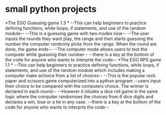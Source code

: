 # small python projects
   *The EGO Guessing game 1.3 *
      --This can help beginners to practice defining functions, while loops, if statements, and use of the random module--
      --This is a guessing game with two modes now--
      --The user inputs the rounds they want play, the range and then starts guessing the number the  computer randomly picks from the range. When the round are done, the        game ends--
      --The computer mode allows users to test the computer while guessing their number--
      --there is a key at the bottom of the code for anyone who wants to interprte the code--
   *The EGO RPS game 1.1 *
      --This can help beginners to practice defining functions, while loops, if statements, and use of the random module which includes making a computer make achoice 
         from a list of choices--
      --This is the popular rock paper and scissors game computerized into a python program
      --users input their choice to be compared with the computers choice. The winner is declared in each round--
      --However it inludes a dice roll game in the same logic where the computer randomises the choices from 6 dice digits and declares a win, lose or a tie in any case.
      --there is a key at the bottom of the code for anyone who wants to interprte the code--
